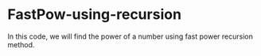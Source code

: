 # FastPow-using-recursion
In this code, we will find the power of a number using fast power recursion method.
